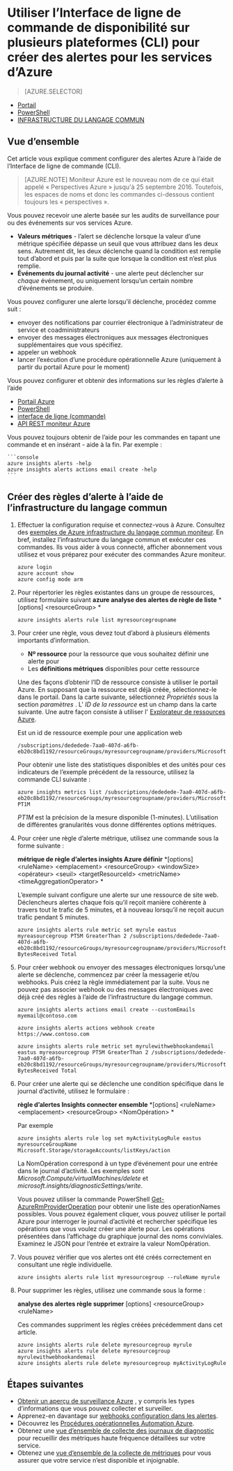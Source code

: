 <properties
    pageTitle="Utiliser l’Interface de ligne de commande de disponibilité sur plusieurs plateformes (CLI) pour créer des alertes pour les services Azure | Microsoft Azure"
    description="L’interface de ligne de commande permet de créer des alertes Azure, qui peuvent engendrer des notifications ou automation lorsque les conditions spécifiées sont remplies."
    authors="rboucher"
    manager="carolz"
    editor=""
    services="monitoring-and-diagnostics"
    documentationCenter="monitoring-and-diagnostics"/>

<tags
    ms.service="monitoring-and-diagnostics"
    ms.workload="na"
    ms.tgt_pltfrm="na"
    ms.devlang="na"
    ms.topic="article"
    ms.date="10/24/2016"
    ms.author="robb"/>

# <a name="use-the-cross-platform-command-line-interface-cli-to-create-alerts-for-azure-services"></a>Utiliser l’Interface de ligne de commande de disponibilité sur plusieurs plateformes (CLI) pour créer des alertes pour les services d’Azure

> [AZURE.SELECTOR]
- [Portail](insights-alerts-portal.md)
- [PowerShell](insights-alerts-powershell.md)
- [INFRASTRUCTURE DU LANGAGE COMMUN](insights-alerts-command-line-interface.md)

## <a name="overview"></a>Vue d’ensemble

Cet article vous explique comment configurer des alertes Azure à l’aide de l’Interface de ligne de commande (CLI).

>[AZURE.NOTE] Moniteur Azure est le nouveau nom de ce qui était appelé « Perspectives Azure » jusqu'à 25 septembre 2016. Toutefois, les espaces de noms et donc les commandes ci-dessous contient toujours les « perspectives ».

Vous pouvez recevoir une alerte basée sur les audits de surveillance pour ou des événements sur vos services Azure.

- **Valeurs métriques** - l’alert se déclenche lorsque la valeur d’une métrique spécifiée dépasse un seuil que vous attribuez dans les deux sens. Autrement dit, les deux déclenche quand la condition est remplie tout d’abord et puis par la suite que lorsque la condition est n’est plus remplie.    
- **Événements du journal activité** - une alerte peut déclencher sur *chaque* événement, ou uniquement lorsqu’un certain nombre d’événements se produire.

Vous pouvez configurer une alerte lorsqu’il déclenche, procédez comme suit :

- envoyer des notifications par courrier électronique à l’administrateur de service et coadministrateurs
- envoyer des messages électroniques aux messages électroniques supplémentaires que vous spécifiez.
- appeler un webhook
- lancer l’exécution d’une procédure opérationnelle Azure (uniquement à partir du portail Azure pour le moment)

Vous pouvez configurer et obtenir des informations sur les règles d’alerte à l’aide

- [Portail Azure](insights-alerts-portal.md)
- [PowerShell](insights-alerts-powershell.md)
- [interface de ligne (commande)](insights-alerts-command-line-interface.md)
- [API REST moniteur Azure](https://msdn.microsoft.com/library/azure/dn931945.aspx)


Vous pouvez toujours obtenir de l’aide pour les commandes en tapant une commande et en insérant - aide à la fin. Par exemple :

    ```console
    azure insights alerts -help
    azure insights alerts actions email create -help
    ```

## <a name="create-alert-rules-using-the-cli"></a>Créer des règles d’alerte à l’aide de l’infrastructure du langage commun

1. Effectuer la configuration requise et connectez-vous à Azure. Consultez des [exemples de Azure infrastructure du langage commun moniteur](insights-cli-samples.md). En bref, installez l’infrastructure du langage commun et exécuter ces commandes. Ils vous aider à vous connecté, afficher abonnement vous utilisez et vous préparez pour exécuter des commandes Azure moniteur.


    ```console
    azure login
    azure account show
    azure config mode arm

    ```

2.  Pour répertorier les règles existantes dans un groupe de ressources, utilisez formulaire suivant **azure analyse des alertes de règle de liste** *[options] &lt;resourceGroup&gt; *

    ```console
    azure insights alerts rule list myresourcegroupname

    ```
3. Pour créer une règle, vous devez tout d’abord à plusieurs éléments importants d’information.
    - **Nº ressource** pour la ressource que vous souhaitez définir une alerte pour
    - Les **définitions métriques** disponibles pour cette ressource

    Une des façons d’obtenir l’ID de ressource consiste à utiliser le portail Azure. En supposant que la ressource est déjà créée, sélectionnez-le dans le portail. Dans la carte suivante, sélectionnez *Propriétés* sous la section *paramètres* . L' *ID de la ressource* est un champ dans la carte suivante. Une autre façon consiste à utiliser l' [Explorateur de ressources Azure](https://resources.azure.com/).

    Est un id de ressource exemple pour une application web

    ```console
    /subscriptions/dededede-7aa0-407d-a6fb-eb20c8bd1192/resourceGroups/myresourcegroupname/providers/Microsoft.Web/sites/mywebsitename
    ```

    Pour obtenir une liste des statistiques disponibles et des unités pour ces indicateurs de l’exemple précédent de la ressource, utilisez la commande CLI suivante :  

    ```console
    azure insights metrics list /subscriptions/dededede-7aa0-407d-a6fb-eb20c8bd1192/resourceGroups/myresourcegroupname/providers/Microsoft.Web/sites/mywebsitename PT1M
    ```

    _PT1M_ est la précision de la mesure disponible (1-minutes). L’utilisation de différentes granularités vous donne différentes options métriques.


4. Pour créer une règle d’alerte métrique, utilisez une commande sous la forme suivante :

    **métrique de règle d’alertes insights Azure définir** *[options] &lt;ruleName&gt; &lt;emplacement&gt; &lt;resourceGroup&gt; &lt;windowSize&gt; &lt;opérateur&gt; &lt;seuil&gt; &lt;targetResourceId&gt; &lt;metricName&gt; &lt;timeAggregationOperator&gt; *

    L’exemple suivant configure une alerte sur une ressource de site web. Déclencheurs alertes chaque fois qu’il reçoit manière cohérente à travers tout le trafic de 5 minutes, et à nouveau lorsqu’il ne reçoit aucun trafic pendant 5 minutes.

    ```console
    azure insights alerts rule metric set myrule eastus myreasourcegroup PT5M GreaterThan 2 /subscriptions/dededede-7aa0-407d-a6fb-eb20c8bd1192/resourceGroups/myresourcegroupname/providers/Microsoft.Web/sites/mywebsitename BytesReceived Total

    ```

5. Pour créer webhook ou envoyer des messages électroniques lorsqu’une alerte se déclenche, commencez par créer la messagerie et/ou webhooks. Puis créez la règle immédiatement par la suite. Vous ne pouvez pas associer webhook ou des messages électroniques avec déjà créé des règles à l’aide de l’infrastructure du langage commun.

    ```console
    azure insights alerts actions email create --customEmails myemail@contoso.com

    azure insights alerts actions webhook create https://www.contoso.com

    azure insights alerts rule metric set myrulewithwebhookandemail eastus myreasourcegroup PT5M GreaterThan 2 /subscriptions/dededede-7aa0-407d-a6fb-eb20c8bd1192/resourceGroups/myresourcegroupname/providers/Microsoft.Web/sites/mywebsitename BytesReceived Total
    ```


6. Pour créer une alerte qui se déclenche une condition spécifique dans le journal d’activité, utilisez le formulaire :

    **règle d’alertes Insights connecter ensemble** *[options] &lt;ruleName&gt; &lt;emplacement&gt; &lt;resourceGroup&gt; &lt;NomOpération&gt; *

    Par exemple

    ```console
    azure insights alerts rule log set myActivityLogRule eastus myresourceGroupName Microsoft.Storage/storageAccounts/listKeys/action
    ```

    La NomOpération correspond à un type d’événement pour une entrée dans le journal d’activité. Les exemples sont *Microsoft.Compute/virtualMachines/delete* et *microsoft.insights/diagnosticSettings/write*.

    Vous pouvez utiliser la commande PowerShell [Get-AzureRmProviderOperation](https://msdn.microsoft.com/library/mt603720.aspx) pour obtenir une liste des operationNames possibles. Vous pouvez également cliquer, vous pouvez utiliser le portail Azure pour interroger le journal d’activité et rechercher spécifique les opérations que vous voulez créer une alerte pour. Les opérations présentées dans l’affichage du graphique journal des noms conviviales. Examinez le JSON pour l’entrée et extraire la valeur NomOpération.   

7. Vous pouvez vérifier que vos alertes ont été créés correctement en consultant une règle individuelle.

    ```console
    azure insights alerts rule list myresourcegroup --ruleName myrule
    ```

8. Pour supprimer les règles, utilisez une commande sous la forme :

    **analyse des alertes règle supprimer** [options] &lt;resourceGroup&gt; &lt;ruleName&gt;

    Ces commandes suppriment les règles créées précédemment dans cet article.

    ```console
    azure insights alerts rule delete myresourcegroup myrule
    azure insights alerts rule delete myresourcegroup myrulewithwebhookandemail
    azure insights alerts rule delete myresourcegroup myActivityLogRule
    ```



## <a name="next-steps"></a>Étapes suivantes

* [Obtenir un aperçu de surveillance Azure](monitoring-overview.md) , y compris les types d’informations que vous pouvez collecter et surveiller.
* Apprenez-en davantage sur [webhooks configuration dans les alertes](insights-webhooks-alerts.md).
* Découvrez les [Procédures opérationnelles Automation Azure](..\automation\automation-starting-a-runbook.md).
* Obtenez une [vue d’ensemble de collecte des journaux de diagnostic](monitoring-overview-of-diagnostic-logs.md) pour recueillir des métriques haute fréquence détaillées sur votre service.
* Obtenez une [vue d’ensemble de la collecte de métriques](insights-how-to-customize-monitoring.md) pour vous assurer que votre service n’est disponible et injoignable.
